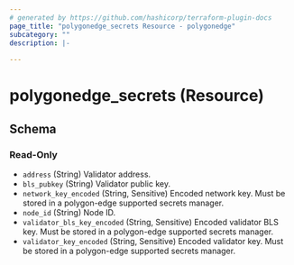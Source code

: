```yaml
---
# generated by https://github.com/hashicorp/terraform-plugin-docs
page_title: "polygonedge_secrets Resource - polygonedge"
subcategory: ""
description: |-
  
---
```


# polygonedge_secrets (Resource)





<!-- schema generated by tfplugindocs -->
## Schema

### Read-Only

- `address` (String) Validator address.
- `bls_pubkey` (String) Validator public key.
- `network_key_encoded` (String, Sensitive) Encoded network key. Must be stored in a polygon-edge supported secrets manager.
- `node_id` (String) Node ID.
- `validator_bls_key_encoded` (String, Sensitive) Encoded validator BLS key. Must be stored in a polygon-edge supported secrets manager.
- `validator_key_encoded` (String, Sensitive) Encoded validator key. Must be stored in a polygon-edge supported secrets manager.


